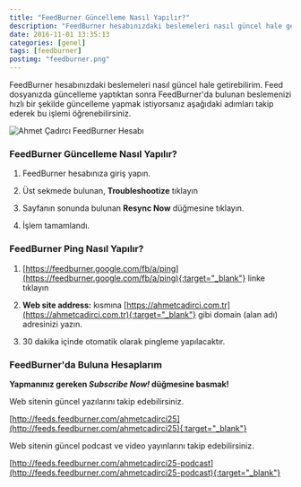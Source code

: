 ```yaml
---
title: "FeedBurner Güncelleme Nasıl Yapılır?"
description: "FeedBurner hesabınızdaki beslemeleri nasıl güncel hale getirebilirim. Feed dosyanızda güncelleme yaptıktan sonra FeedBurner..."
date: 2016-11-01 13:35:13
categories: [genel]
tags: [feedburner]
postimg: "feedburner.png"
---
```


FeedBurner hesabınızdaki beslemeleri nasıl güncel hale getirebilirim. Feed dosyanızda güncelleme yaptıktan sonra FeedBurner'da bulunan beslemenizi hızlı bir şekilde güncelleme yapmak istiyorsanız aşağıdaki adımları takip ederek bu işlemi öğrenebilirsiniz. 

![Ahmet Çadırcı FeedBurner Hesabı](https://ahmetcadirci.com.tr/images/feedburner.png "Ahmet Çadırcı FeedBurner Hesabı")

### FeedBurner Güncelleme Nasıl Yapılır?

1. FeedBurner hesabınıza giriş yapın.

2. Üst sekmede bulunan, **Troubleshootize** tıklayın

3. Sayfanın sonunda bulunan **Resync Now** düğmesine tıklayın.

4. İşlem tamamlandı.

### FeedBurner Ping Nasıl Yapılır?

1. [https://feedburner.google.com/fb/a/ping](https://feedburner.google.com/fb/a/ping){:target="_blank"} linke tıklayın

2. **Web site address:** kısmına [https://ahmetcadirci.com.tr](https://ahmetcadirci.com.tr){:target="_blank"} gibi domain (alan adı) adresinizi yazın.

3. 30 dakika içinde otomatik olarak pingleme yapılacaktır.


### FeedBurner'da Buluna Hesaplarım

**Yapmanınız gereken *Subscribe Now!* düğmesine basmak!**

Web sitenin güncel yazılarını takip edebilirsiniz.

[http://feeds.feedburner.com/ahmetcadirci25](http://feeds.feedburner.com/ahmetcadirci25){:target="_blank"}

Web sitenin güncel podcast ve video yayınlarını takip edebilirsiniz.

[http://feeds.feedburner.com/ahmetcadirci25-podcast](http://feeds.feedburner.com/ahmetcadirci25-podcast){:target="_blank"}